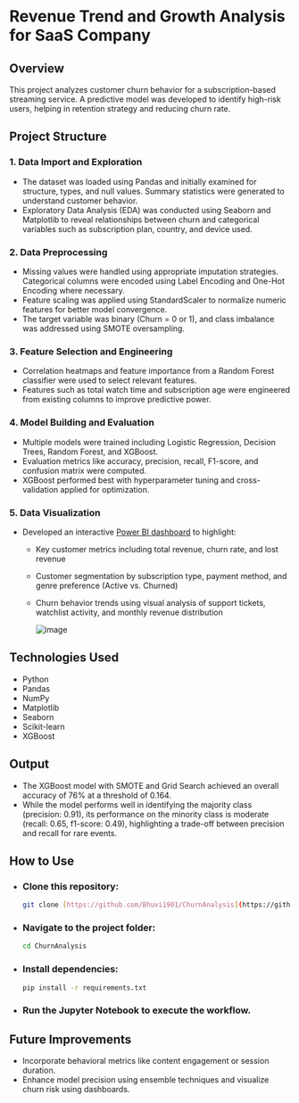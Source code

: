 # Revenue Trend and Growth Analysis for SaaS Company

## Overview

This project analyzes customer churn behavior for a subscription-based streaming service. A predictive model was developed to identify high-risk users, helping in retention strategy and reducing churn rate.

## Project Structure

### 1. Data Import and Exploration
- The dataset was loaded using Pandas and initially examined for structure, types, and null values. Summary statistics were generated to understand customer behavior.
- Exploratory Data Analysis (EDA) was conducted using Seaborn and Matplotlib to reveal relationships between churn and categorical variables such as subscription plan, country, and device used.

### 2. Data Preprocessing
- Missing values were handled using appropriate imputation strategies. Categorical columns were encoded using Label Encoding and One-Hot Encoding where necessary.
- Feature scaling was applied using StandardScaler to normalize numeric features for better model convergence.
- The target variable was binary (Churn = 0 or 1), and class imbalance was addressed using SMOTE oversampling.

### 3. Feature Selection and Engineering
- Correlation heatmaps and feature importance from a Random Forest classifier were used to select relevant features.
- Features such as total watch time and subscription age were engineered from existing columns to improve predictive power.

### 4. Model Building and Evaluation
- Multiple models were trained including Logistic Regression, Decision Trees, Random Forest, and XGBoost.
- Evaluation metrics like accuracy, precision, recall, F1-score, and confusion matrix were computed.
- XGBoost performed best with hyperparameter tuning and cross-validation applied for optimization.

### 5. Data Visualization
- Developed an interactive [Power BI dashboard](https://github.com/user-attachments/assets/2eda4446-cf2c-4294-ac6a-e71b0167e585) to highlight:
    - Key customer metrics including total revenue, churn rate, and lost revenue
    - Customer segmentation by subscription type, payment method, and genre preference (Active vs. Churned)
    - Churn behavior trends using visual analysis of support tickets, watchlist activity, and monthly revenue distribution

      ![image](https://github.com/user-attachments/assets/2eda4446-cf2c-4294-ac6a-e71b0167e585)




## Technologies Used

- Python
- Pandas
- NumPy
- Matplotlib
- Seaborn
- Scikit-learn
- XGBoost

## Output

- The XGBoost model with SMOTE and Grid Search achieved an overall accuracy of 76% at a threshold of 0.164. 
- While the model performs well in identifying the majority class (precision: 0.91), its performance on the minority class is moderate (recall: 0.65, f1-score: 0.49), highlighting a trade-off between precision and recall for rare events.

## How to Use

- ### Clone this repository:
  ```bash
  git clone [https://github.com/Bhuvi1901/ChurnAnalysis](https://github.com/Bhuvi1901/ChurnAnalysis)
  ```
- ### Navigate to the project folder:
  ```bash
  cd ChurnAnalysis
  ```
- ### Install dependencies:
  ```bash
  pip install -r requirements.txt
  ```
- ### Run the Jupyter Notebook to execute the workflow.

## Future Improvements

- Incorporate behavioral metrics like content engagement or session duration.
- Enhance model precision using ensemble techniques and visualize churn risk using dashboards.
